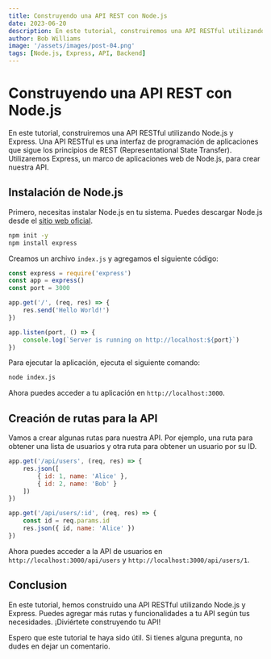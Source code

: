 ```yaml
---
title: Construyendo una API REST con Node.js
date: 2023-06-20
description: En este tutorial, construiremos una API RESTful utilizando Node.js y Express.
author: Bob Williams
image: '/assets/images/post-04.png'
tags: [Node.js, Express, API, Backend]
---
```


# Construyendo una API REST con Node.js

En este tutorial, construiremos una API RESTful utilizando Node.js y Express. Una API RESTful es una interfaz de programación de aplicaciones que sigue los principios de REST (Representational State Transfer). Utilizaremos Express, un marco de aplicaciones web de Node.js, para crear nuestra API.

## Instalación de Node.js

Primero, necesitas instalar Node.js en tu sistema. Puedes descargar Node.js desde el [sitio web oficial](https://nodejs.org/).

```bash
npm init -y
npm install express
```

Creamos un archivo `index.js` y agregamos el siguiente código:

```javascript
const express = require('express')
const app = express()
const port = 3000

app.get('/', (req, res) => {
    res.send('Hello World!')
})

app.listen(port, () => {
    console.log(`Server is running on http://localhost:${port}`)
})
```

Para ejecutar la aplicación, ejecuta el siguiente comando:

```bash
node index.js
```

Ahora puedes acceder a tu aplicación en `http://localhost:3000`.

## Creación de rutas para la API

Vamos a crear algunas rutas para nuestra API. Por ejemplo, una ruta para obtener una lista de usuarios y otra ruta para obtener un usuario por su ID.

```javascript
app.get('/api/users', (req, res) => {
    res.json([
        { id: 1, name: 'Alice' },
        { id: 2, name: 'Bob' }
    ])
})

app.get('/api/users/:id', (req, res) => {
    const id = req.params.id
    res.json({ id, name: 'Alice' })
})
```

Ahora puedes acceder a la API de usuarios en `http://localhost:3000/api/users` y `http://localhost:3000/api/users/1`.

## Conclusion

En este tutorial, hemos construido una API RESTful utilizando Node.js y Express. Puedes agregar más rutas y funcionalidades a tu API según tus necesidades. ¡Diviértete construyendo tu API!

Espero que este tutorial te haya sido útil. Si tienes alguna pregunta, no dudes en dejar un comentario.
